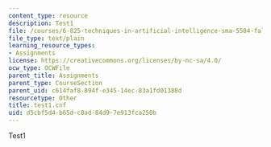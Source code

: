 ```yaml
---
content_type: resource
description: Test1
file: /courses/6-825-techniques-in-artificial-intelligence-sma-5504-fall-2002/d5cbf5d4b65dc8ad84d97e913fca250b_test1.cnf
file_type: text/plain
learning_resource_types:
- Assignments
license: https://creativecommons.org/licenses/by-nc-sa/4.0/
ocw_type: OCWFile
parent_title: Assignments
parent_type: CourseSection
parent_uid: c614faf8-894f-e345-14ec-83a1fd01388d
resourcetype: Other
title: test1.cnf
uid: d5cbf5d4-b65d-c8ad-84d9-7e913fca250b
---
```

Test1